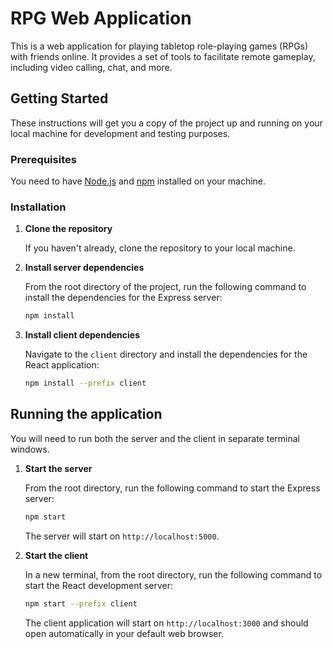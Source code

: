 # RPG Web Application

This is a web application for playing tabletop role-playing games (RPGs) with friends online. It provides a set of tools to facilitate remote gameplay, including video calling, chat, and more.

## Getting Started

These instructions will get you a copy of the project up and running on your local machine for development and testing purposes.

### Prerequisites

You need to have [Node.js](https://nodejs.org/) and [npm](https://www.npmjs.com/) installed on your machine.

### Installation

1.  **Clone the repository**

    If you haven't already, clone the repository to your local machine.

2.  **Install server dependencies**

    From the root directory of the project, run the following command to install the dependencies for the Express server:
    ```sh
    npm install
    ```

3.  **Install client dependencies**

    Navigate to the `client` directory and install the dependencies for the React application:
    ```sh
    npm install --prefix client
    ```

## Running the application

You will need to run both the server and the client in separate terminal windows.

1.  **Start the server**

    From the root directory, run the following command to start the Express server:
    ```sh
    npm start
    ```
    The server will start on `http://localhost:5000`.

2.  **Start the client**

    In a new terminal, from the root directory, run the following command to start the React development server:
    ```sh
    npm start --prefix client
    ```
    The client application will start on `http://localhost:3000` and should open automatically in your default web browser.
